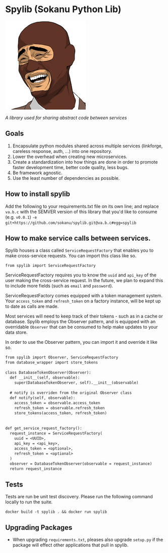 # Spylib (Sokanu Python Lib)
![Spylib Logo](img.png)

*A library used for sharing abstract code between services*

## Goals

1. Encapsulate python modules shared across multiple services (linkforge, careless response, auth, ...) into one repository.
2. Lower the overhead when creating new microservices.
3. Create a standardization into how things are done in order to promote faster development time, better code quality, less bugs.
4. Be framework agnostic.
5. Use the least number of dependencies as possible.

## How to install spylib

Add the following to your requirements.txt file on its own line; and replace `va.b.c` with the SEMVER version of this library that you'd like to consume (e.g. `v0.0.1`)
`-e git+https://github.com/sokanu/spylib.git@va.b.c#egg=spylib`

## How to make service calls between services.

Spylib houses a class called `ServiceRequestFactory` that enables you to make cross-service requests. You can import this class like so.
```
from spylib import ServiceRequestFactory
```
ServiceRequestFactory requires you to know the `uuid` and `api_key` of the user making the cross-service request. In the future, we plan to expand this to include more fields (such as `email` and `password`). 

ServiceRequestFactory comes equipped with a token management system. Your `access_token` and `refresh_token` on a factory instance, will be kept up to date as calls are made. 

Most services will need to keep track of their tokens - such as in a cache or database. Spylib employs the Observer pattern, and is equipped with an overridable `Observer` that can be consumed to help make updates to your data store. 

In order to use the Observer pattern, you can import it and override it like so.

```
from spylib import Observer, ServiceRequestFactory
from database_wrapper import store_tokens

class DatabaseTokenObserver(Observer):
  def __init__(self, observable):
    super(DatabaseTokenObserver, self).__init__(observable)   
  
  # notify is overriden from the original Observer class
  def notify(self, observable):
    access_token = observable.access_token
    refresh_token = observable.refresh_token
    store_tokens(access_token, refresh_token)
    

def get_service_request_factory():
  request_instance = ServiceRequestFactory(
    uuid = <UUID>,
    api_key = <api_key>,
    access_token = <optional>,
    refresh_token = <optional>
  )
  observer = DatabaseTokenObserver(observable = request_instance)
  return request_instance
```

## Tests

Tests are run be unit test discovery. Please run the following command locally to run the suite.

```
docker build -t spylib . && docker run spylib
```


## Upgrading Packages
- When upgrading `requirements.txt`, pleases also upgrade `setup.py` if the package will effect other applications that pull in spylib.
